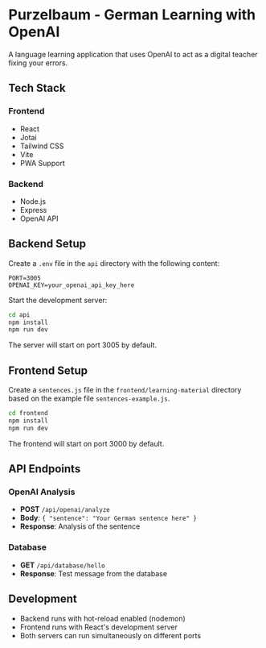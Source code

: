 # Purzelbaum - German Learning with OpenAI

A language learning application that uses OpenAI to act as a digital teacher fixing your errors.

## Tech Stack

### Frontend

- React
- Jotai
- Tailwind CSS
- Vite
- PWA Support

### Backend

- Node.js
- Express
- OpenAI API

## Backend Setup

Create a `.env` file in the `api` directory with the following content:

```env
PORT=3005
OPENAI_KEY=your_openai_api_key_here
```

Start the development server:

```bash
cd api
npm install
npm run dev
```

The server will start on port 3005 by default.

## Frontend Setup

Create a `sentences.js` file in the `frontend/learning-material` directory based on the example file `sentences-example.js`.

```bash
cd frontend
npm install
npm run dev
```

The frontend will start on port 3000 by default.

## API Endpoints

### OpenAI Analysis

- **POST** `/api/openai/analyze`
- **Body**: `{ "sentence": "Your German sentence here" }`
- **Response**: Analysis of the sentence

### Database

- **GET** `/api/database/hello`
- **Response**: Test message from the database

## Development

- Backend runs with hot-reload enabled (nodemon)
- Frontend runs with React's development server
- Both servers can run simultaneously on different ports
